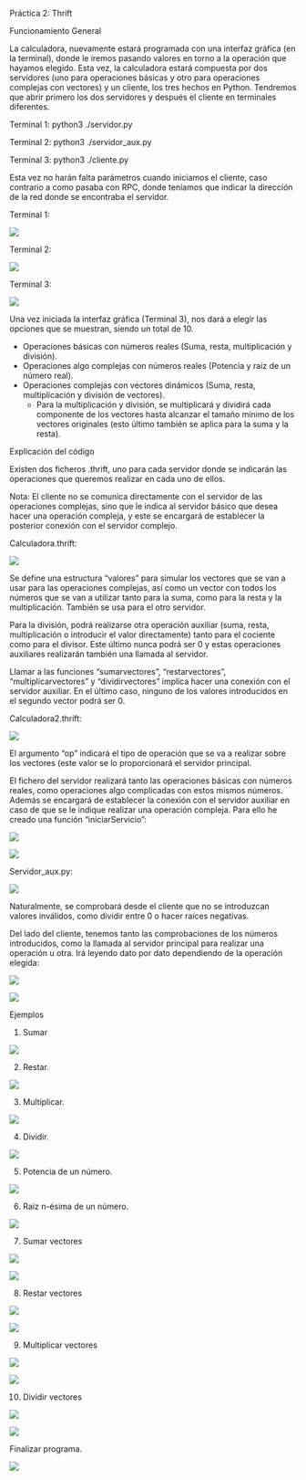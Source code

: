 ﻿Práctica 2: Thrift

Funcionamiento General

La calculadora, nuevamente estará programada con una interfaz gráfica (en la terminal), donde le iremos pasando valores en torno a la operación que hayamos elegido. Esta vez, la calculadora estará compuesta por dos servidores (uno para operaciones básicas y otro para operaciones complejas con vectores) y un cliente, los tres hechos en Python. Tendremos que abrir primero los dos servidores y después el cliente en terminales diferentes.

Terminal 1: python3 ./servidor.py

Terminal 2: python3 ./servidor\_aux.py

Terminal 3: python3 ./cliente.py

Esta vez no harán falta parámetros cuando iniciamos el cliente, caso contrario a como pasaba con RPC, donde teníamos que indicar la dirección de la red donde se encontraba el servidor.

Terminal 1:

![](Aspose.Words.164cd79a-14fd-41b7-abef-fcccdbec7e81.001.jpeg)

Terminal 2:

![](Aspose.Words.164cd79a-14fd-41b7-abef-fcccdbec7e81.002.jpeg)

Terminal 3:

![](Aspose.Words.164cd79a-14fd-41b7-abef-fcccdbec7e81.003.jpeg)

Una vez iniciada la interfaz gráfica (Terminal 3), nos dará a elegir las opciones que se muestran, siendo un total de 10.

- Operaciones básicas con números reales (Suma, resta, multiplicación y división).
- Operaciones algo complejas con números reales (Potencia y raíz de un número real).
- Operaciones complejas con vectores dinámicos (Suma, resta, multiplicación y división de vectores).
  - Para la multiplicación y división, se multiplicará y dividirá cada componente de los vectores hasta alcanzar el tamaño mínimo de los vectores originales (esto último también se aplica para la suma y la resta).

Explicación del código

Existen dos ficheros .thrift, uno para cada servidor donde se indicarán las operaciones que queremos realizar en cada uno de ellos.

Nota: El cliente no se comunica directamente con el servidor de las operaciones complejas, sino que le indica al servidor básico que desea hacer una operación compleja, y este se encargará de establecer la posterior conexión con el servidor complejo.

Calculadora.thrift:

![](Aspose.Words.164cd79a-14fd-41b7-abef-fcccdbec7e81.004.jpeg)

Se define una estructura “valores” para simular los vectores que se van a usar para las operaciones complejas, así como un vector con todos los números que se van a utilizar tanto para la suma, como para la resta y la multiplicación. También se usa para el otro servidor.

Para la división, podrá realizarse otra operación auxiliar (suma, resta, multiplicación o introducir el valor directamente) tanto para el cociente como para el divisor. Este último nunca podrá ser 0 y estas operaciones auxiliares realizarán también una llamada al servidor.

Llamar a las funciones “sumarvectores”, “restarvectores”, “multiplicarvectores” y “dividirvectores” implica hacer una conexión con el servidor auxiliar. En el último caso, ninguno de los valores introducidos en el segundo vector podrá ser 0.

Calculadora2.thrift:

![](Aspose.Words.164cd79a-14fd-41b7-abef-fcccdbec7e81.005.png)

El argumento “op” indicará el tipo de operación que se va a realizar sobre los vectores (este valor se lo proporcionará el servidor principal.

El fichero del servidor realizará tanto las operaciones básicas con números reales, como operaciones algo complicadas con estos mismos números. Además se encargará de establecer la conexión con el servidor auxiliar en caso de que se le indique realizar una operación compleja. Para ello he creado una función “iniciarServicio”:

![](Aspose.Words.164cd79a-14fd-41b7-abef-fcccdbec7e81.006.png)

![](Aspose.Words.164cd79a-14fd-41b7-abef-fcccdbec7e81.007.jpeg)

Servidor\_aux.py:

![](Aspose.Words.164cd79a-14fd-41b7-abef-fcccdbec7e81.008.jpeg)

Naturalmente, se comprobará desde el cliente que no se introduzcan valores inválidos, como dividir entre 0 o hacer raíces negativas.

Del lado del cliente, tenemos tanto las comprobaciones de los números introducidos, como la llamada al servidor principal para realizar una operación u otra. Irá leyendo dato por dato dependiendo de la operación elegida:

![](Aspose.Words.164cd79a-14fd-41b7-abef-fcccdbec7e81.009.jpeg)

![](Aspose.Words.164cd79a-14fd-41b7-abef-fcccdbec7e81.010.jpeg)

Ejemplos

1. Sumar

![](Aspose.Words.164cd79a-14fd-41b7-abef-fcccdbec7e81.011.jpeg)

2. Restar.

![](Aspose.Words.164cd79a-14fd-41b7-abef-fcccdbec7e81.012.jpeg)

3. Multiplicar.

![](Aspose.Words.164cd79a-14fd-41b7-abef-fcccdbec7e81.013.jpeg)

4. Dividir.

![](Aspose.Words.164cd79a-14fd-41b7-abef-fcccdbec7e81.014.jpeg)

5. Potencia de un número.

![](Aspose.Words.164cd79a-14fd-41b7-abef-fcccdbec7e81.015.jpeg)

6. Raíz n-ésima de un número.

![](Aspose.Words.164cd79a-14fd-41b7-abef-fcccdbec7e81.016.jpeg)

7. Sumar vectores

![](Aspose.Words.164cd79a-14fd-41b7-abef-fcccdbec7e81.017.jpeg)

![](Aspose.Words.164cd79a-14fd-41b7-abef-fcccdbec7e81.018.jpeg)

8. Restar vectores

![](Aspose.Words.164cd79a-14fd-41b7-abef-fcccdbec7e81.019.jpeg)

![](Aspose.Words.164cd79a-14fd-41b7-abef-fcccdbec7e81.020.jpeg)

9. Multiplicar vectores

![](Aspose.Words.164cd79a-14fd-41b7-abef-fcccdbec7e81.021.jpeg)

![](Aspose.Words.164cd79a-14fd-41b7-abef-fcccdbec7e81.022.jpeg)

10. Dividir vectores

![](Aspose.Words.164cd79a-14fd-41b7-abef-fcccdbec7e81.023.jpeg)

![](Aspose.Words.164cd79a-14fd-41b7-abef-fcccdbec7e81.024.jpeg)

Finalizar programa.

![](Aspose.Words.164cd79a-14fd-41b7-abef-fcccdbec7e81.025.jpeg)
